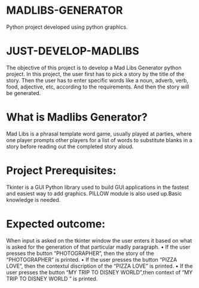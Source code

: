 # MADLIBS-GENERATOR
Python project developed using python graphics.
# JUST-DEVELOP-MADLIBS
The objective of this project is to develop a Mad Libs Generator python project. In this project, the user first has to pick a story by the title of the story. Then the user has to enter specific words like a noun, adverb, verb, food, adjective, etc, according to the requirements. And then the story will be generated.
# What is Madlibs Generator?
Mad Libs is a phrasal template word game, usually played at parties, where one player prompts other players for a list of words to substitute blanks in a story before reading out the completed story aloud.
# Project Prerequisites:
Tkinter is a GUI Python library used to build GUI applications in the fastest and easiest way to add graphics. PILLOW module is also used up.Basic knowledge is needed.
# Expected outcome:
When input is asked on the tkinter window the user enters it based on what is asked for the generation of that particular madly paragraph. • If the user presses the button “PHOTOGRAPHER”, then the story of the “PHOTOGRAPHER” is printed. • If the user presses the button “PIZZA LOVE”, then the contextul discription of the “PIZZA LOVE” is printed. • If the user presses the button “MY TRIP TO DISNEY WORLD”,then context of “MY TRIP TO DISNEY WORLD ” is printed.


